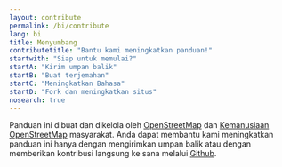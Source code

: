 ```yaml
---
layout: contribute
permalink: /bi/contribute
lang: bi
title: Menyumbang
contributetitle: "Bantu kami meningkatkan panduan!"
startwith: "Siap untuk memulai?"
startA: "Kirim umpan balik"
startB: "Buat terjemahan"
startC: "Meningkatkan Bahasa"
startD: "Fork dan meningkatkan situs"
nosearch: true
---
```

Panduan ini dibuat dan dikelola oleh [OpenStreetMap](http://www.openstreetmap.org/) dan [Kemanusiaan OpenStreetMap](http://www.openstreetmap.org/) masyarakat. Anda dapat membantu kami meningkatkan panduan ini hanya dengan mengirimkan umpan balik atau dengan memberikan kontribusi langsung ke sana melalui [Github](http://github.com/hotosm/learnosm).